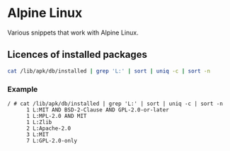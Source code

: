 # Alpine Linux
Various snippets that work with Alpine Linux.

## Licences of installed packages
```sh
cat /lib/apk/db/installed | grep 'L:' | sort | uniq -c | sort -n
```

### Example
```
/ # cat /lib/apk/db/installed | grep 'L:' | sort | uniq -c | sort -n
      1 L:MIT AND BSD-2-Clause AND GPL-2.0-or-later
      1 L:MPL-2.0 AND MIT
      1 L:Zlib
      2 L:Apache-2.0
      3 L:MIT
      7 L:GPL-2.0-only
```
